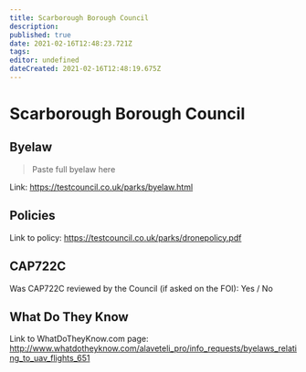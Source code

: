 ```yaml
---
title: Scarborough Borough Council
description: 
published: true
date: 2021-02-16T12:48:23.721Z
tags: 
editor: undefined
dateCreated: 2021-02-16T12:48:19.675Z
---
```


# Scarborough Borough Council


## Byelaw
> Paste full byelaw here

Link:
https://testcouncil.co.uk/parks/byelaw.html

## Policies
Link to policy:
https://testcouncil.co.uk/parks/dronepolicy.pdf

## CAP722C

Was CAP722C reviewed by the Council (if asked on the FOI): Yes / No

## What Do They Know

Link to WhatDoTheyKnow.com page:
http://www.whatdotheyknow.com/alaveteli_pro/info_requests/byelaws_relating_to_uav_flights_651

